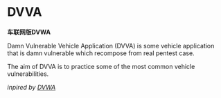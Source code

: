# DVVA

**车联网版DVWA**

Damn Vulnerable Vehicle Application (DVVA) is some vehicle application that is damn vulnerable which recompose from real pentest case.

The aim of DVVA is to practice some of the most common vehicle vulnerabilities.

*inpired by [DVWA](https://github.com/digininja/DVWA)*
